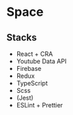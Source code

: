 # Space

## Stacks

- React + CRA
- Youtube Data API
- Firebase
- Redux
- TypeScript
- Scss
- (Jest)
- ESLint + Prettier

